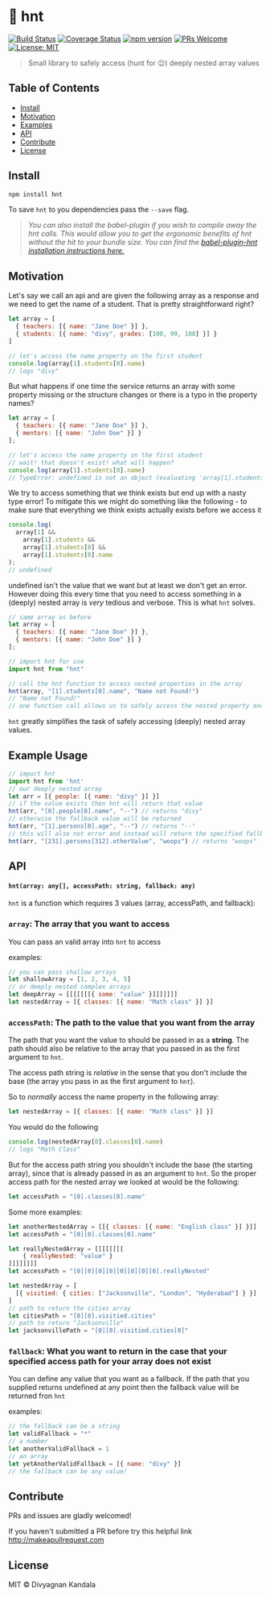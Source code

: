 # 🦁 hnt 
[![Build Status](https://travis-ci.org/divyagnan/hnt.svg?branch=master)](https://travis-ci.org/divyagnan/hnt) [![Coverage Status](https://coveralls.io/repos/github/divyagnan/hnt/badge.svg?branch=master)](https://coveralls.io/github/divyagnan/hnt?branch=master) [![npm version](https://badge.fury.io/js/hnt.svg)](https://badge.fury.io/js/hnt) [![PRs Welcome](https://img.shields.io/badge/PRs-welcome-brightgreen.svg)](http://makeapullrequest.com) [![License: MIT](https://img.shields.io/badge/License-MIT-brightgreen.svg)](https://opensource.org/licenses/MIT)

> Small library to safely access (hunt for 😉) deeply nested array values

## Table of Contents
* [Install](#install)
* [Motivation](#motivation)
* [Examples](#example-usage)
* [API](#api)
* [Contribute](#contribute)
* [License](#license)

## Install
```bash
npm install hnt
```
To save `hnt` to you dependencies pass the `--save` flag.

> *You can also install the babel-plugin if you wish to compile away the hnt calls. This would allow you to get the ergonomic benefits of hnt without the hit to your bundle size. You can find the [babel-plugin-hnt installation instructions here.](https://github.com/divyagnan/babel-plugin-hnt)*

## Motivation
Let's say we call an api and are given the following array as a response and we need to get the name of a student. That is pretty straightforward right?

```js
let array = [
  { teachers: [{ name: "Jane Doe" }] },
  { students: [{ name: "divy", grades: [100, 99, 100] }] }
]

// let's access the name property on the first student
console.log(array[1].students[0].name)
// logs "divy"
```
But what happens if one time the service returns an array with some property missing or the structure changes or there is a typo in the property names?
```js
let array = [
  { teachers: [{ name: "Jane Doe" }] },
  { mentors: [{ name: "John Doe" }] }
];

// let's access the name property on the first student
// wait! that doesn't exist! what will happen?
console.log(array[1].students[0].name)
// TypeError: undefined is not an object (evaluating 'array[1].students[0]')
```
We try to access something that we think exists but end up with a nasty type error! To mitigate this we might do something like the following - to make sure that everything we think exists actually exists before we access it
```js
console.log(
  array[1] &&
    array[1].students &&
    array[1].students[0] &&
    array[1].students[0].name
);
// undefined
```
undefined isn't the value that we want but at least we don't get an error. However doing this every time that you need to access something in a (deeply) nested array is *very* tedious and verbose. This is what `hnt` solves.

```js
// same array as before
let array = [
  { teachers: [{ name: "Jane Doe" }] },
  { mentors: [{ name: "John Doe" }] }
];

// import hnt for use
import hnt from "hnt"

// call the hnt function to access nested properties in the array
hnt(array, "[1].students[0].name", "Name not Found!")
// "Name not Found!"
// one function call allows us to safely access the nested property and allows us to specify a fallback value if the value we are originally requesting is undefined
```
`hnt` greatly simplifies the task of safely accessing (deeply) nested array values.

## Example Usage
```js
// import hnt
import hnt from 'hnt'
// our deeply nested array
let arr = [{ people: [{ name: "divy" }] }]
// if the value exists then hnt will return that value
hnt(arr, "[0].people[0].name", "--") // returns "divy"
// otherwise the fallback value will be returned
hnt(arr, "[1].persons[0].age", "--") // returns "--"
// this will also not error and instead will return the specified fallback value
hnt(arr, "[231].persons[312].otherValue", "woops") // returns "woops"
```
## API
#### `hnt(array: any[], accessPath: string, fallback: any)`

`hnt` is a function which requires 3 values (array, accessPath, and fallback):
### `array`: The array that you want to access

You can pass an valid array into `hnt` to access

examples:
```js
// you can pass shallow arrays
let shallowArray = [1, 2, 3, 4, 5]
// or deeply nested complex arrays
let deepArray = [[[[[[[{ some: "value" }]]]]]]]
let nestedArray = [{ classes: [{ name: "Math class" }] }]
```

### `accessPath`: The path to the value that you want from the array

The path that you want the value to should be passed in as a **string**. The path should also be relative to the array that you passed in as the first argument to `hnt`.

The access path string is *relative* in the sense that you don't include the base (the array you pass in as the first argument to `hnt`).

So to *normally* access the name property in the following array:
```js
let nestedArray = [{ classes: [{ name: "Math class" }] }]
```
You would do the following
```js
console.log(nestedArray[0].classes[0].name)
// logs "Math Class"
```
But for the access path string you shouldn't include the base (the starting array), since that is already passed in as an argument to `hnt`. So the proper access path for the nested array we looked at would be the following:
```js
let accessPath = "[0].classes[0].name"
```
Some more examples:
```js
let anotherNestedArray = [[{ classes: [{ name: "English class" }] }]]
let accessPath = "[0][0].classes[0].name"
```
```js
let reallyNestedArray = [[[[[[[[
    { reallyNested: "value" }
]]]]]]]]
let accessPath = "[0][0][0][0][0][0][0][0].reallyNested"
```
```js
let nestedArray = [
  [{ visitied: { cities: ["Jacksonville", "London", "Hyderabad"] } }]
]
// path to return the cities array
let citiesPath = "[0][0].visitied.cities"
// path to return "Jacksonville"
let jacksonvillePath = "[0][0].visitied.cities[0]"
```

### `fallback`: What you want to return in the case that your specified access path for your array does not exist

You can define any value that you want as a fallback. If the path that you supplied returns undefined at any point then the fallback value will be returned fron `hnt`

examples:
```js
// the fallback can be a string
let validFallback = "*"
// a number
let anotherValidFallback = 1
// an array
let yetAnotherValidFallback = [{ name: "divy" }]
// the fallback can be any value!
```

## Contribute
PRs and issues are gladly welcomed!

If you haven't submitted a PR before try this helpful link http://makeapullrequest.com

## License
MIT © Divyagnan Kandala
